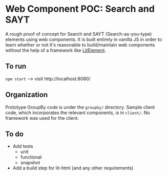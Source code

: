 
# Web Component POC: Search and SAYT

A rough proof of concept for Search and SAYT (Search-as-you-type) elements using web components. It is built entirely in vanilla JS in order to learn whether or not it's reasonable to build/maintain web components without the help of a framework like [LitElement](https://lit-element.polymer-project.org/).

## To run

`npm start` --> visit http://localhost:8080/

## Organization

Prototype GroupBy code is under the `groupby/` directory. Sample client code, which incorporates the relevant components, is in `client/`. No framework was used for the client.

## To do
* Add tests
  * unit
  * functional
  * snapshot
* Add a build step for lit-html (and any other requirements)
